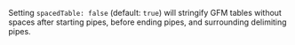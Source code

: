 Setting `spacedTable: false` (default: `true`) will stringify GFM tables
without spaces after starting pipes, before ending pipes, and surrounding
delimiting pipes.
